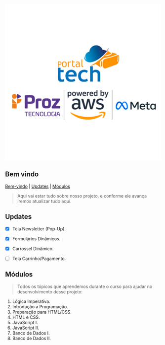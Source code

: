 ![Raíz Café](/assets/readme.png)

## Bem vindo ## 

[Bem-vindo](#bem-vindo) |
[Updates](#ultimos-updates) |
[Módulos](#módulos) 


> Aqui vai estar tudo sobre nosso projeto, e conforme ele avança iremos atualizar tudo aqui.

## Updates ##
- [x] Tela Newsletter (Pop-Up).
- [x] Formulários Dinâmicos.
- [X] Carrossel Dinâmico.
- [ ] Tela Carrinho/Pagamento.


## Módulos ##
> Todos os tópicos que aprendemos durante o curso para ajudar no desenvolvimento desse projeto:

1. Lógica Imperativa.
2. Introdução a Programação.
3. Preparação para HTML/CSS.
4. HTML e CSS.
5. JavaScript I.
6. JavaScript II.
7. Banco de Dados I.
8. Banco de Dados II.

